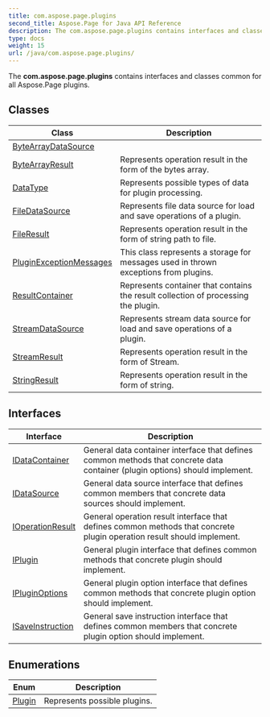 ```yaml
---
title: com.aspose.page.plugins
second_title: Aspose.Page for Java API Reference
description: The com.aspose.page.plugins contains interfaces and classes common for all Aspose.Page plugins.
type: docs
weight: 15
url: /java/com.aspose.page.plugins/
---
```


The  **com.aspose.page.plugins**  contains interfaces and classes common for all Aspose.Page plugins.


## Classes

| Class | Description |
| --- | --- |
| [ByteArrayDataSource](../com.aspose.page.plugins/bytearraydatasource) |  |
| [ByteArrayResult](../com.aspose.page.plugins/bytearrayresult) | Represents operation result in the form of the bytes array. |
| [DataType](../com.aspose.page.plugins/datatype) | Represents possible types of data for plugin processing. |
| [FileDataSource](../com.aspose.page.plugins/filedatasource) | Represents file data source for load and save operations of a plugin. |
| [FileResult](../com.aspose.page.plugins/fileresult) | Represents operation result in the form of string path to file. |
| [PluginExceptionMessages](../com.aspose.page.plugins/pluginexceptionmessages) | This class represents a storage for messages used in thrown exceptions from plugins. |
| [ResultContainer](../com.aspose.page.plugins/resultcontainer) | Represents container that contains the result collection of processing the plugin. |
| [StreamDataSource](../com.aspose.page.plugins/streamdatasource) | Represents stream data source for load and save operations of a plugin. |
| [StreamResult](../com.aspose.page.plugins/streamresult) | Represents operation result in the form of Stream. |
| [StringResult](../com.aspose.page.plugins/stringresult) | Represents operation result in the form of string. |

## Interfaces

| Interface | Description |
| --- | --- |
| [IDataContainer](../com.aspose.page.plugins/idatacontainer) | General data container interface that defines common methods that concrete data container (plugin options) should implement. |
| [IDataSource](../com.aspose.page.plugins/idatasource) | General data source interface that defines common members that concrete data sources should implement. |
| [IOperationResult](../com.aspose.page.plugins/ioperationresult) | General operation result interface that defines common methods that concrete plugin operation result should implement. |
| [IPlugin](../com.aspose.page.plugins/iplugin) | General plugin interface that defines common methods that concrete plugin should implement. |
| [IPluginOptions](../com.aspose.page.plugins/ipluginoptions) | General plugin option interface that defines common methods that concrete plugin option should implement. |
| [ISaveInstruction](../com.aspose.page.plugins/isaveinstruction) | General save instruction interface that defines common members that concrete plugin option should implement. |

## Enumerations

| Enum | Description |
| --- | --- |
| [Plugin](../com.aspose.page.plugins/plugin) | Represents possible plugins. |
